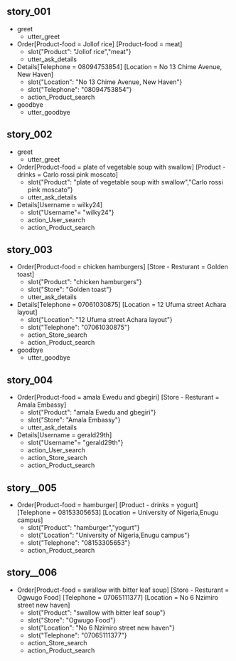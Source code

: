 ## story_001
* greet
   - utter_greet
* Order[Product-food = Jollof rice] [Product-food = meat]
   - slot{"Product": "Jollof rice","meat"}
   - utter_ask_details
* Details[Telephone = 08094753854] [Location = No 13 Chime Avenue, New Haven]
   - slot{"Location": "No 13 Chime Avenue, New Haven"}
   - slot{"Telephone": "08094753854"}
   - action_Product_search
* goodbye
   - utter_goodbye
## story_002
* greet
	- utter_greet
* Order[Product-food = plate of vegetable soup with swallow] [Product - drinks = Carlo rossi pink moscato]
	- slot{"Product": "plate of vegetable soup with swallow","Carlo rossi pink moscato"}
	- utter_ask_details
* Details[Username = wilky24]
	- slot{"Username"= "wilky24"}
	- action_User_search
	- action_Product_search
## story_003
* Order[Product-food = chicken hamburgers] [Store - Resturant = Golden toast]
    - slot{"Product": "chicken hamburgers"}
    - slot{"Store": "Golden toast"}
    - utter_ask_details
* Details[Telephone = 07061030875] [Location = 12 Ufuma street Achara layout]
   - slot{"Location": "12 Ufuma street Achara layout"}
   - slot{"Telephone": "07061030875"}
   - action_Store_search
   - action_Product_search
* goodbye
   - utter_goodbye
## story_004
* Order[Product-food = amala Ewedu and gbegiri] [Store - Resturant = Amala Embassy]
    - slot{"Product": "amala Ewedu and gbegiri"}
    - slot{"Store": "Amala Embassy"}
    - utter_ask_details
* Details[Username = gerald29th]
	- slot{"Username"= "gerald29th"}
	- action_User_search
	- action_Store_search
	- action_Product_search
## story__005
* Order[Product-food = hamburger] [Product - drinks = yogurt] [Telephone = 08153305653] [Location = University of Nigeria,Enugu campus]
 	- slot{"Product": "hamburger","yogurt"}
 	- slot{"Location": "University of Nigeria,Enugu campus"}
    - slot{"Telephone": "08153305653"}
    - action_Product_search
 ## story__006
* Order[Product-food = swallow with bitter leaf soup] [Store - Resturant = Ogwugo Food] [Telephone = 07065111377] [Location = No 6 Nzimiro street new haven]
 	- slot{"Product": "swallow with bitter leaf soup"}
 	- slot{"Store": "Ogwugo Food"}
 	- slot{"Location": "No 6 Nzimiro street new haven"}
    - slot{"Telephone": "07065111377"}
    - action_Store_search
    - action_Product_search

